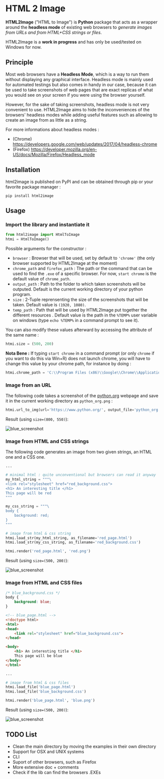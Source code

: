 # HTML 2 Image

**HTML2Image** ("HTML to Image") is **Python** package that acts as a wrapper around the **headless mode** of existing web browsers to *generate images from URLs and from HTML+CSS strings or files*.

HTML2Image is a **work in progress** and has only be used/tested on Windows for now.

## Principle

Most web browsers have a **Headless Mode**, which is a way to run them without displaying any graphical interface. Headless mode is mainly used for automated testings but also comes in handy in our case, because it can be used to take screenshots of web pages that are exact replicas of what you would see on your screen if you were using the browser yourself.

However, for the sake of taking screenshots, headless mode is not very convenient to use. HTML2Image aims to hide the inconveniences of the browsers' headless modes while adding useful features such as allowing to create an image from as little as a string.

For more informations about headless modes :
- (Chrome) https://developers.google.com/web/updates/2017/04/headless-chrome
- (Firefox) https://developer.mozilla.org/en-US/docs/Mozilla/Firefox/Headless_mode

## Installation
html2image is published on PyPI and can be obtained through pip or your favorite package manager :

```pip install html2image```

## Usage

### Import the library and instantiate it
```python
from html2image import HtmlToImage
htmi = HtmlToImage()
```

Possible arguments for the constructor :
- `browser` :  Browser that will be used, set by default to `'chrome'` (the only browser supported by HTML2Image at the moment)
- `chrome_path` and  `firefox_path` : The path or the command that can be used to find the `.exe` of a specific browser. For now, `start chrome` is the default value of `chrome_path`.
- `output_path` : Path to the folder to which taken screenshots will be outputed. Default is the current working directory of your python program.
- `size` : 2-Tuple reprensenting the size of the screenshots that will be taken. Default value is `(1920, 1080)`.
- `temp_path` : Path that will be used by HTML2Image put together the different resources . Default value is the path in the `%TEMP%` user variable on windows (type `echo %TEMP%` in a command prompt to see it).

You can also modify these values afterward by accessing the attribute of the same name : 

``` python
htmi.size = (500, 200)
```

**Nota Bene :** If typing `start chrome` in a command prompt (or only `chrome` if you want to do this via Win+R) does not launch chrome, you will have to change this value by your chrome path, for instance by doing :
```python 
htmi.chrome_path = 'C:\\Program Files (x86)\\Google\\Chrome\\Application\\chrome.exe'
```


### Image from an URL
The following code takes a screenshot of the [python.org](https://www.python.org/) webpage and save it in the current working directory as `python_org.png` :
```python
htmi.url_to_img(url='https://www.python.org/', output_file='python_org.png')
```

Result (using `size=(800, 550)`): 

![blue_screenshot](/readme_assets/python_org.png)

### Image from HTML and CSS strings

The following code generates an image from two given strings, an HTML one and a CSS one.  

```python 
...

# minimal html : quite unconventional but browsers can read it anyway
my_html_string = """\
<link rel="stylesheet" href="red_background.css">
<h1> An interesting title </h1>
This page will be red
"""

my_css_string = """\
body {
    background: red;
}
"""

# image from html & css string
htmi.load_str(my_html_string, as_filename='red_page.html')
htmi.load_str(my_css_string, as_filename='red_background.css')

htmi.render('red_page.html', 'red.png')
```

Result (using `size=(500, 200)`): 

![blue_screenshot](/readme_assets/red.png)

### Image from HTML and CSS files

``` css
/* blue_background.css */
body {
    background: blue;
}
```

``` html
<!-- blue_page.html -->
<!doctype html>
<html>
<head>
    <link rel="stylesheet" href="blue_background.css">
</head>

<body>
    <h1> An interesting title </h1>
    This page will be blue
</body>
</html>
```

``` python
...

# image from html & css files
htmi.load_file('blue_page.html')
htmi.load_file('blue_background.css')

htmi.render('blue_page.html', 'blue.png')
```

Result (using `size=(500, 200)`): 

![blue_screenshot](/readme_assets/blue.png)

## TODO List
- Clean the main directory by moving the examples in their own directory
- Support for OSX and UNIX systems
- CLI
- Suport of other browsers, such as Firefox
- More extensive doc + comments
- Check if the lib can find the browsers .EXEs